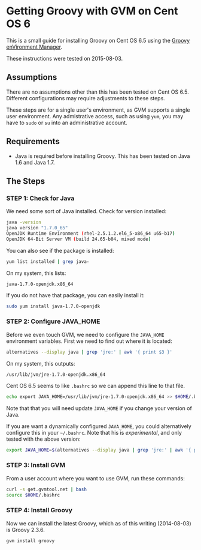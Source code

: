 # Getting Groovy with GVM on Cent OS 6

This is a small guide for installing Groovy on Cent OS 6.5 using the [Groovy enVironment Manager](http://gvmtool.net/).  

These instructions were tested on 2015-08-03.

## Assumptions

There are no assumptions other than this has been tested on Cent OS 6.5.  Different configurations may require adjustments to these steps.

These steps are for a single user's environment, as GVM supports a single user environment.  Any admistrative access, such as using ```yum```, you may have to ```sudo``` or ```su``` into an administrative account.

## Requirements

* Java is required before installing Groovy.  This has been tested on Java 1.6 and Java 1.7.  

## The Steps

### STEP 1: Check for Java

We need some sort of Java installed.  Check for version installed:

```bash
java -version
java version "1.7.0_65"
OpenJDK Runtime Environment (rhel-2.5.1.2.el6_5-x86_64 u65-b17)
OpenJDK 64-Bit Server VM (build 24.65-b04, mixed mode)
```

You can also see if the package is installed:

```bash
yum list installed | grep java-
```

On my system, this lists:
```
java-1.7.0-openjdk.x86_64
```

If you do not have that package, you can easily install it:

```bash
sudo yum install java-1.7.0-openjdk
```

### STEP 2: Configure JAVA_HOME

Before we even touch GVM, we need to configure the ```JAVA_HOME``` environment variables.  First we need to find out where it is located:

```bash
alternatives --display java | grep 'jre:' | awk '{ print $3 }'
```

On my system, this outputs:

```
/usr/lib/jvm/jre-1.7.0-openjdk.x86_64
```

Cent OS 6.5 seems to like ```.bashrc``` so we can append this line to that file.

```bash
echo export JAVA_HOME=/usr/lib/jvm/jre-1.7.0-openjdk.x86_64 >> $HOME/.bashrc
```

Note that that you will need update ```JAVA_HOME``` if you change your version of Java.

If you are want a dynamically configured ```JAVA_HOME```, you could alternatively configure this in your ```~/.bashrc```.  Note that his is *experimental*, and only tested with the above version:

```bash
export JAVA_HOME=$(alternatives --display java | grep 'jre:' | awk '{ print $3 }')
```

### STEP 3: Install GVM

From a user account where you want to use GVM, run these commands:

```bash
curl -s get.gvmtool.net | bash
source $HOME/.bashrc
```

### STEP 4: Install Groovy

Now we can install the latest Groovy, which as of this writing (2014-08-03) is Groovy 2.3.6.

```bash
gvm install groovy
```
